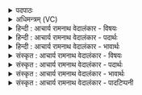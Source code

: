 <details><summary>पदपाठः</summary>

पु꣣नानः꣢। व꣡रि꣢꣯वः। कृ꣣धि। ऊ꣡र्ज꣢꣯म्। ज꣡ना꣢꣯य। गि꣣र्वणः। गिः। वनः। ह꣡रे꣢꣯। सृ꣣जा꣢नः। आ꣣शि꣡र꣢म्। आ꣣। शि꣡र꣢꣯म्। ८४२।
</details>

<details><summary>अधिमन्त्रम् (VC)</summary>

- पवमानः सोमः
- कश्यपो मारीचः
- गायत्री
- षड्जः
</details>

<details><summary>हिन्दी : आचार्य रामनाथ वेदालंकार - विषयः</summary>

अगले मन्त्र में पुनः वही विषय है।
</details>

<details><summary>हिन्दी : आचार्य रामनाथ वेदालंकार - पदार्थः</summary>

पदार्थान्वयभाषाः -  हे (गिर्वणः) वेदादि वाङ्मय के लिए सेवनीय ! (हरे) दोष,दुर्व्यसन,दुःख आदि को हरनेवाले आचार्य ! (पुनानः) आचरण को पवित्र करते हुए,तथा (आशिरम्) परिपक्व ज्ञान को (सृजानः) उत्पन्न करते हुए आप (जनाय) शिष्यजनों के लिए (वरिवः) धनः और (ऊर्जम्) शारीरिक बल तथा प्राणवत्ता (कृधि) प्रदान कीजिए ॥२॥
</details>

<details><summary>हिन्दी : आचार्य रामनाथ वेदालंकार - भावार्थः</summary>

भावार्थभाषाः -  शास्त्र पढ़ाना,चरित्र को पवित्र करना,दोषों को हरना,व्यायाम,प्राणायाम आदि द्वारा बल और प्राण प्रदान करना,अर्थकरी विद्या सिखाना गुरुओं का कर्त्तव्य है ॥२॥
</details>

<details><summary>संस्कृत : आचार्य रामनाथ वेदालंकार - विषयः</summary>

अथ पुनस्तमेव विषयमाह।
</details>

<details><summary>संस्कृत : आचार्य रामनाथ वेदालंकार - पदार्थः</summary>

पदार्थान्वयभाषाः -  हे (गिर्वणः) गीर्भ्यः वेदादिवाङ्मयेभ्यः वननीय सेवनीय, (हरे) दोषदुर्व्यसनदुःखादीनां हर्तः आचार्य ! (पुनानः) आचरणस्य पवित्रतामापादयन्,किञ्च (आशिरम्) परिपक्वं ज्ञानम्।[श्रीञ् पाके,आश्रीयते परिपच्यते इति आशीः।](सृजानः) उत्पादयन् त्वम् (जनाय) शिष्यजनाय (वरिवः) धनम्।[वरिवः इति धननाम। निघं० २।१०।] (ऊर्जम्) शारीरं बलं प्राणवत्तां च (कृधि) कुरु ॥२॥
</details>

<details><summary>संस्कृत : आचार्य रामनाथ वेदालंकार - भावार्थः</summary>

भावार्थभाषाः -  शास्त्राणामध्यापनं,चरित्रस्य पावनं,दोषाणां हरणं,व्यायामप्राणायामादिद्वारा बलप्राणयोः प्रदानमर्थकर्या विद्यायाः शिक्षणं च गुरूणां कर्त्तव्यमस्ति ॥२॥
</details>

<details><summary>संस्कृत : आचार्य रामनाथ वेदालंकार - पादटिप्पनी</summary>

टिप्पणी:   १. ऋ० ९।६४।१४।
</details>
